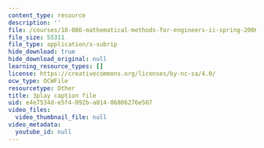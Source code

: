 ```yaml
---
content_type: resource
description: ''
file: /courses/18-086-mathematical-methods-for-engineers-ii-spring-2006/e4e7534de5f4092ba01406806276e507_zha1744fTRs.srt
file_size: 55311
file_type: application/x-subrip
hide_download: true
hide_download_original: null
learning_resource_types: []
license: https://creativecommons.org/licenses/by-nc-sa/4.0/
ocw_type: OCWFile
resourcetype: Other
title: 3play caption file
uid: e4e7534d-e5f4-092b-a014-06806276e507
video_files:
  video_thumbnail_file: null
video_metadata:
  youtube_id: null
---
```

